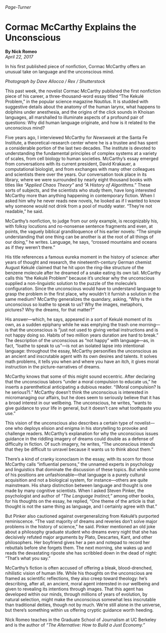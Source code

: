 *Page-Turner*

# Cormac McCarthy Explains the Unconscious

**By Nick Romeo**  
*April 22, 2017*

In his first published piece of nonfiction, Cormac McCarthy offers an unusual take on language and the unconscious mind.

*Photograph by Dave Allocca / Rex / Shutterstock*

This past week, the novelist Cormac McCarthy published the first nonfiction piece of his career, a three-thousand-word essay titled “The Kekulé Problem,” in the popular science magazine *Nautilus*. It is studded with suggestive details about the anatomy of the human larynx, what happens to dolphins under anesthesia, and the origins of the click sounds in Khoisan languages, all marshalled to illuminate aspects of a profound pair of questions: Why did human language originate, and how is it related to the unconscious mind?

Five years ago, I interviewed McCarthy for *Newsweek* at the Santa Fe Institute, a theoretical-research center where he is a trustee and has spent a considerable portion of the last two decades. The institute is devoted to understanding the fundamental principles of complex systems at a variety of scales, from cell biology to human societies. McCarthy’s essay emerged from conversations with its current president, David Krakauer, a computational biologist, and from exchanges with many other colleagues and scientists there over the years. Our conversation took place in its library, where we were surrounded by nearly eight thousand books with titles like *“Applied Chaos Theory”* and *“A History of Algorithms.”* These sorts of subjects, and the scientists who study them, have long interested McCarthy more than anything happening in contemporary fiction. When I asked him why he never reads new novels, he looked as if I wanted to know why someone would not drink from a pool of muddy water. “They’re not readable,” he said.

McCarthy’s nonfiction, to judge from our only example, is recognizably his, with folksy locutions and no-nonsense sentence fragments and even, at points, the vaguely biblical grandiloquence of his earlier novels: “The simple understanding that one thing can be another is at the root of all things of our doing,” he writes. Language, he says, “crossed mountains and oceans as if they weren’t there.”

His title references a famous eureka moment in the history of science: after years of thought and research, the nineteenth-century German chemist August Kekulé claimed that he hit upon the ring-like structure of the benzene molecule after he dreamed of a snake eating its own tail. McCarthy calls this “the Kekulé Problem” because it’s unclear why the unconscious supplied a non-linguistic solution to the puzzle of the molecule’s configuration. Since the unconscious would have to understand language to grasp the problem in the first place, why wouldn’t it furnish a solution in the same medium? McCarthy generalizes the quandary, asking, “Why is the unconscious so loathe to speak to us? Why the images, metaphors, pictures? Why the dreams, for that matter?”

His answer—which, he says, appeared in a sort of Kekulé moment of its own, as a sudden epiphany while he was emptying the trash one morning—is that the unconscious is “just not used to giving verbal instructions and is not happy doing so. Habits of two million years duration are hard to break.” The description of the unconscious as “not happy” with language—as, in fact, “loathe to speak to us”—is not an isolated lapse into intentional language: throughout the essay, McCarthy personifies the unconscious as an ancient and inscrutable agent with its own desires and talents. It solves math problems, it tells you when and where you have an itch, it gives moral instruction in the picture-narratives of dreams.

McCarthy knows that some of this might sound eccentric. After declaring that the unconscious labors “under a moral compulsion to educate us,” he inserts a parenthetical anticipating a dubious reader. “(Moral compulsion? Is he serious?).” McCarthy doesn’t think the unconscious is interested in micromanaging our affairs, but he does seem to seriously believe that it has a broad interest in our wellbeing. The unconscious, he writes, “wants to give guidance to your life in general, but it doesn’t care what toothpaste you use.”

This vision of the unconscious also describes a certain type of novelist—one who deploys elision and enigma in his storytelling to provoke and challenge readers. McCarthy’s explanation for why the unconscious issues guidance in the riddling imagery of dreams could double as a defense of difficulty in fiction. Of such imagery, he writes, “The unconscious intends that they be difficult to unravel because it wants us to think about them.”

There’s a kind of cranky iconoclasm in the essay, with its scorn for those McCarthy calls “influential persons,” the unnamed experts in psychology and linguistics that dominate the discussion of these topics. But while some of his positions are unfashionable—that language is a purely cultural acquisition and not a biological system, for instance—others are quite mainstream. His sharp distinction between language and thought is one made by many cognitive scientists. When I asked Steven Pinker, the psychologist and author of *“The Language Instinct,”* among other books, for his thoughts on the essay, he replied, “One theme of the article is that thought is not the same thing as language, and I certainly agree with that.”

But Pinker also cautioned against overgeneralizing from Kekulé’s purported reminiscence. “The vast majority of dreams and reveries don’t solve major problems in the history of science,” he said. Pinker mentioned an old joke about a philosophy graduate student who dreams every night that she has decisively refuted major arguments by Plato, Descartes, Kant, and other philosophers. Her boyfriend gives her a pen and notepad to record her rebuttals before she forgets them. The next morning, she wakes up and reads the devastating riposte she has scribbled down in the dead of night: “That’s what you say.”

McCarthy’s fiction is often accused of offering a bleak, blood-drenched, nihilistic vision of human life. While his thoughts on the unconscious are framed as scientific reflections, they also creep toward theology: he’s describing, after all, an ancient, moral agent interested in our wellbeing and given to revealing its intentions through images. That this agent has developed within our minds, through millions of years of evolution, by natural selection, might make the unconscious somewhat less inscrutable than traditional deities, though not by much. We’re still alone in the universe, but there’s something within us offering cryptic guidance worth heeding.

Nick Romeo teaches in the Graduate School of Journalism at UC Berkeley and is the author of *“The Alternative: How to Build a Just Economy.”*